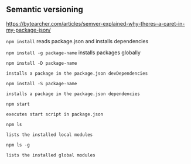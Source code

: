 ## Semantic versioning

https://bytearcher.com/articles/semver-explained-why-theres-a-caret-in-my-package-json/ 




`npm install`
    reads package.json and installs dependencies

`npm install -g package-name`
    installs packages globally

`npm install -D package-name`
    
    installs a package in the package.json devDependencies

`npm install -S package-name`
    
    installs a package in the package.json dependencies

`npm start`
    
    executes start script in package.json

`npm ls`
    
    lists the installed local modules

`npm ls -g`
    
    lists the installed global modules


